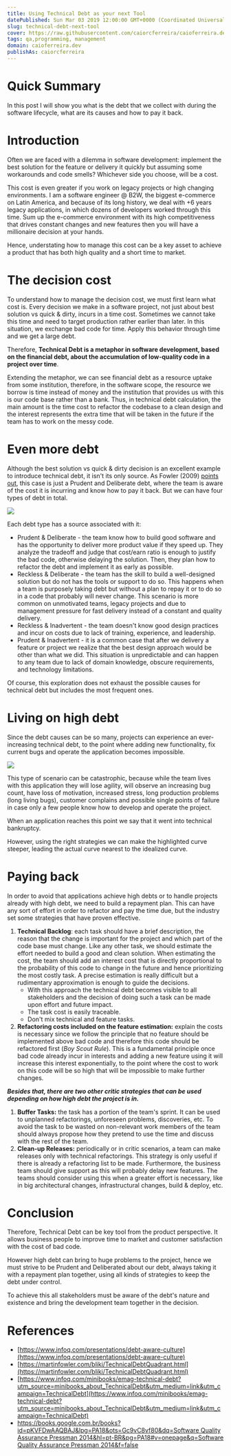 ```yaml
---
title: Using Technical Debt as your next Tool
datePublished: Sun Mar 03 2019 12:00:00 GMT+0000 (Coordinated Universal Time)
slug: technical-debt-next-tool
cover: https://raw.githubusercontent.com/caiorcferreira/caioferreira.dev/master/static/img/using-technical-debt-as-your-next-tool/cover.jpg
tags: qa,programming, management
domain: caioferreira.dev
publishAs: caiorcferreira
---
```


# Quick Summary

In this post I will show you what is the debt that we collect with during the software lifecycle, what are its causes and how to pay it back.

# Introduction

Often we are faced with a dilemma in software development: implement the best solution for the feature or delivery it quickly but assuming some workarounds and code smells? Whichever side you choose, will be a cost.

This cost is even greater if you work on legacy projects or high changing environments. I am a software engineer @ B2W, the biggest e-commerce on Latin America, and because of its long history, we deal with +6 years legacy applications, in which dozens of developers worked through this time. Sum up the e-commerce environment with its high competitiveness that drives constant changes and new features then you will have a millionaire decision at your hands.

Hence, understating how to manage this cost can be a key asset to achieve a product that has both high quality and a short time to market.

# The decision cost

To understand how to manage the decision cost, we must first learn what cost is. Every decision we make in a software project, not just about best solution vs quick & dirty, incurs in a time cost. Sometimes we cannot take this time and need to target production rather earlier than later. In this situation, we exchange bad code for time. Apply this behavior through time and we get a large debt.

Therefore, **Technical Debt is a metaphor in software development, based on the financial debt, about the accumulation of low-quality code in a project over time**.

Extending the metaphor, we can see financial debt as a resource uptake from some institution, therefore, in the software scope, the resource we borrow is time instead of money and the institution that provides us with this is our code base rather than a bank. Thus, in technical debt calculation, the main amount is the time cost to refactor the codebase to a clean design and the interest represents the extra time that will be taken in the future if the team has to work on the messy code.

# Even more debt

Although the best solution vs quick & dirty decision is an excellent example to introduce technical debt, it isn't its only source. As Fowler (2009) [points out](https://martinfowler.com/bliki/TechnicalDebtQuadrant.html), this case is just a Prudent and Deliberate debt, where the team is aware of the cost it is incurring and know how to pay it back. But we can have four types of debt in total.

![](https://raw.githubusercontent.com/caiorcferreira/caioferreira.dev/master/static/img/using-technical-debt-as-your-next-tool/tech-debt-quadrant.png)

Each debt type has a source associated with it:

- Prudent & Deliberate - the team know how to build good software and has the opportunity to deliver more product value if they speed up. They analyze the tradeoff and judge that cost/earn ratio is enough to justify the bad code, otherwise delaying the solution. Then, they plan how to refactor the debt and implement it as early as possible.
- Reckless & Deliberate - the team has the skill to build a well-designed solution but do not has the tools or support to do so. This happens when a team is purposely taking debt but without a plan to repay it or to do so in a code that probably will never change. This scenario is more common on unmotivated teams, legacy projects and due to management pressure for fast delivery instead of a constant and quality delivery.
- Reckless & Inadvertent - the team doesn't know good design practices and incur on costs due to lack of training, experience, and leadership.
- Prudent & Inadvertent - it is a common case that after we delivery a feature or project we realize that the best design approach would be other than what we did. This situation is unpredictable and can happen to any team due to lack of domain knowledge, obscure requirements, and technology limitations.

Of course, this exploration does not exhaust the possible causes for technical debt but includes the most frequent ones.

# Living on high debt

Since the debt causes can be so many, projects can experience an ever-increasing technical debt, to the point where adding new functionality, fix current bugs and operate the application becomes impossible.

![](https://raw.githubusercontent.com/caiorcferreira/caioferreira.dev/master/static/img/using-technical-debt-as-your-next-tool/failure-rate.png)

This type of scenario can be catastrophic, because while the team lives with this application they will lose agility, will observe an increasing bug count, have loss of motivation, increased stress, long production problems (long living bugs), customer complains and possible single points of failure in case only a few people know how to develop and operate the project.

When an application reaches this point we say that it went into technical bankruptcy.

However, using the right strategies we can make the highlighted curve steeper, leading the actual curve nearest to the idealized curve.

# Paying back

In order to avoid that applications achieve high debts or to handle projects already with high debt, we need to build a repayment plan. This can have any sort of effort in order to refactor and pay the time due, but the industry set some strategies that have proven effective.

1. **Technical Backlog**: each task should have a brief description, the reason that the change is important for the project and which part of the code base must change. Like any other task, we should estimate the effort needed to build a good and clean solution. When estimating the cost, the team should add an interest cost that is directly proportional to the probability of this code to change in the future and hence prioritizing the most costly task. A precise estimation is really difficult but a rudimentary approximation is enough to guide the decisions.
   - With this approach the technical debt becomes visible to all stakeholders and the decision of doing such a task can be made upon effort and future impact.
   - The task cost is easily traceable.
   - Don't mix technical and feature tasks.
2. **Refactoring costs included on the feature estimation:** explain the costs is necessary since we follow the principle that no feature should be implemented above bad code and therefore this code should be refactored first (_Boy Scout Rule_). This is a fundamental principle once bad code already incur in interests and adding a new feature using it will increase this interest exponentially, to the point where the cost to work on this code will be so high that will be impossible to make further changes.

**_Besides that, there are two other critic strategies that can be used depending on how high debt the project is in._**

1. **Buffer Tasks:** the task has a portion of the team's sprint. It can be used to unplanned refactorings, unforeseen problems, discoveries, etc. To avoid the task to be wasted on non-relevant work members of the team should always propose how they pretend to use the time and discuss with the rest of the team.
2. **Clean-up Releases:** periodically or in critic scenarios, a team can make releases only with technical refactorings. This strategy is only useful if there is already a refactoring list to be made. Furthermore, the business team should give support as this will probably delay new features. The teams should consider using this when a greater effort is necessary, like in big architectural changes, infrastructural changes, build & deploy, etc.

# Conclusion

Therefore, Technical Debt can be key tool from the product perspective. It allows business people to improve time to market and customer satisfaction with the cost of bad code.

However high debt can bring to huge problems to the project, hence we must strive to be Prudent and Deliberated about our debt, always taking it with a repayment plan together, using all kinds of strategies to keep the debt under control.

To achieve this all stakeholders must be aware of the debt's nature and existence and bring the development team together in the decision.

# References

- [https://www.infoq.com/presentations/debt-aware-culture](https://www.infoq.com/presentations/debt-aware-culture)
- [https://martinfowler.com/bliki/TechnicalDebtQuadrant.html](https://martinfowler.com/bliki/TechnicalDebtQuadrant.html)
- [https://www.infoq.com/minibooks/emag-technical-debt?utm_source=minibooks_about_TechnicalDebt&utm_medium=link&utm_campaign=TechnicalDebt](https://www.infoq.com/minibooks/emag-technical-debt?utm_source=minibooks_about_TechnicalDebt&utm_medium=link&utm_campaign=TechnicalDebt)
- [https://books.google.com.br/books?id=pKVFDwAAQBAJ&lpg=PA18&ots=Gc9vC8vf80&dq=Software Quality Assurance Pressman 2014&hl=pt-BR&pg=PA18#v=onepage&q=Software Quality Assurance Pressman 2014&f=false](https://books.google.com.br/books?id=pKVFDwAAQBAJ&lpg=PA18&ots=Gc9vC8vf80&dq=Software%20Quality%20Assurance%20Pressman%202014&hl=pt-BR&pg=PA18#v=onepage&q=Software%20Quality%20Assurance%20Pressman%202014&f=false)
